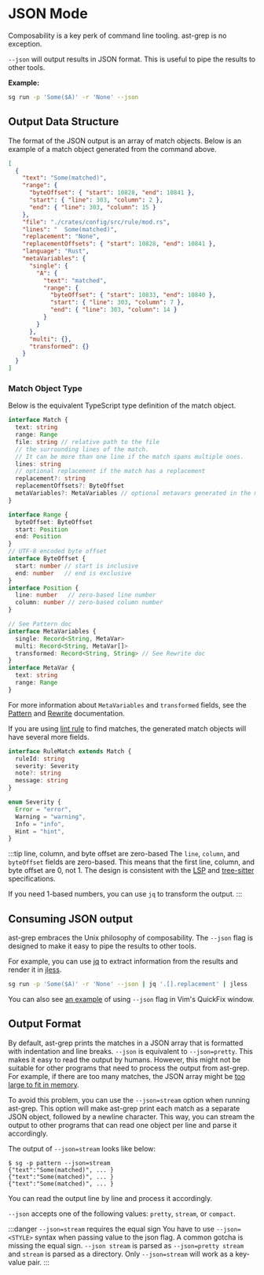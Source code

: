 # JSON Mode

Composability is a key perk of command line tooling. ast-grep is no exception.

`--json` will output results in JSON format. This is useful to pipe the results to other tools.

**Example:**

```bash
sg run -p 'Some($A)' -r 'None' --json
```

## Output Data Structure

The format of the JSON output is an array of match objects. Below is an example of a match object generated from the command above.

```json
[
  {
    "text": "Some(matched)",
    "range": {
      "byteOffset": { "start": 10828, "end": 10841 },
      "start": { "line": 303, "column": 2 },
      "end": { "line": 303, "column": 15 }
    },
    "file": "./crates/config/src/rule/mod.rs",
    "lines": "  Some(matched)",
    "replacement": "None",
    "replacementOffsets": { "start": 10828, "end": 10841 },
    "language": "Rust",
    "metaVariables": {
      "single": {
        "A": {
          "text": "matched",
          "range": {
            "byteOffset": { "start": 10833, "end": 10840 },
            "start": { "line": 303, "column": 7 },
            "end": { "line": 303, "column": 14 }
          }
        }
      },
      "multi": {},
      "transformed": {}
    }
  }
]
```

### Match Object Type

Below is the equivalent TypeScript type definition of the match object.

```typescript
interface Match {
  text: string
  range: Range
  file: string // relative path to the file
  // the surrounding lines of the match.
  // It can be more than one line if the match spans multiple ones.
  lines: string
  // optional replacement if the match has a replacement
  replacement?: string
  replacementOffsets?: ByteOffset
  metaVariables?: MetaVariables // optional metavars generated in the match
}

interface Range {
  byteOffset: ByteOffset
  start: Position
  end: Position
}
// UTF-8 encoded byte offset
interface ByteOffset {
  start: number // start is inclusive
  end: number   // end is exclusive
}
interface Position {
  line: number   // zero-based line number
  column: number // zero-based column number
}

// See Pattern doc
interface MetaVariables {
  single: Record<String, MetaVar>
  multi: Record<String, MetaVar[]>
  transformed: Record<String, String> // See Rewrite doc
}
interface MetaVar {
  text: string
  range: Range
}
```

For more information about `MetaVariables` and `transformed` fields, see the [Pattern](/guide/pattern-syntax.html#meta-variable) and [Rewrite](/guide/rewrite/transform.html) documentation.

If you are using [lint rule](/guide/project/lint-rule.html) to find matches, the generated match objects will have several more fields.

```typescript
interface RuleMatch extends Match {
  ruleId: string
  severity: Severity
  note?: string
  message: string
}

enum Severity {
  Error = "error",
  Warning = "warning",
  Info = "info",
  Hint = "hint",
}
```

:::tip line, column, and byte offset are zero-based
The `line`, `column`, and `byteOffset` fields are zero-based. This means that the first line, column, and byte offset are 0, not 1.
The design is consistent with the [LSP](https://microsoft.github.io/language-server-protocol/specifications/lsp/3.17/specification/#position) and [tree-sitter](https://tree-sitter.github.io/tree-sitter/using-parsers#syntax-nodes) specifications.

If you need 1-based numbers, you can use `jq` to transform the output.
:::

## Consuming JSON output

ast-grep embraces the Unix philosophy of composability. The `--json` flag is designed to make it easy to pipe the results to other tools.

For example, you can use [jq](https://stedolan.github.io/jq/) to extract information from the results and render it in [jless](https://jless.io/).
```bash
sg run -p 'Some($A)' -r 'None' --json | jq '.[].replacement' | jless
```

You can also see [an example](https://github.com/ast-grep/ast-grep/issues/1232#issuecomment-2181747911) of using `--json` flag in Vim's QuickFix window.

## Output Format

By default, ast-grep prints the matches in a JSON array that is formatted with indentation and line breaks.
`--json` is equivalent to `--json=pretty`. This makes it easy to read the output by humans.
However, this might not be suitable for other programs that need to process the output from ast-grep. For example, if there are too many matches, the JSON array might be [too large to fit in memory](https://www.wikiwand.com/en/Out_of_memory).

To avoid this problem, you can use the `--json=stream` option when running ast-grep. This option will make ast-grep print each match as a separate JSON object, followed by a newline character. This way, you can stream the output to other programs that can read one object per line and parse it accordingly.

The output of `--json=stream` looks like below:

```
$ sg -p pattern --json=stream
{"text":"Some(matched)", ... }
{"text":"Some(matched)", ... }
{"text":"Some(matched)", ... }
```

You can read the output line by line and process it accordingly.

`--json` accepts one of the following values: `pretty`, `stream`, or `compact`.

:::danger `--json=stream` requires the equal sign
You have to use `--json=<STYLE>` syntax when passing value to the json flag.
A common gotcha is missing the equal sign.
`--json stream` is parsed as `--json=pretty stream` and `stream` is parsed as a directory.
Only `--json=stream` will work as a key-value pair.
:::